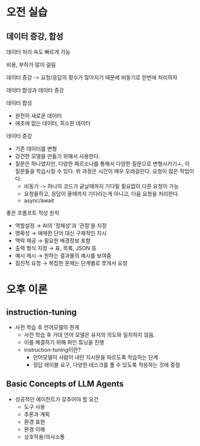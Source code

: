 # 오전 실습

## 데이터 증강, 합성

데이터 처리 속도 빠르게 가능

비용, 부하가 많이 걸림

데이터 증강 -> 요청/응답의 횟수가 많아지기 때문에
비동기로 한번에 처리하자

데이터 합성과 데이터 증강

데이터 합성
- 완전히 새로운 데이터
- 애초에 없는 데이터, 희소한 데이터

데이터 증강
- 기존 데이터를 변형
- 강건한 모델을 만들기 위해서 사용한다.
- 질문은 하나였지만, 다양한 페르소나를 통해서 다양한 질문으로 변형시키기ㅗ, 이 질문들을 학습시킬 수 있다.
위 과정은 시간이 매우 오래걸린다. 요청이 많은 작업이다.
  - 비동기 -> 하나의 코드가 긑날때까지 기다릴 필요없이 다른 요청이 가능
  - 요청을하고, 응답이 올때까지 기다리는게 아니고, 다음 요청을 처리한다.
  - async/await

좋은 프롬프트 작성 원칙

- 역할설정 → AI의 '정체성'과 '관점'을 지정
- 명확성 → 애매한 단어 대신 구체적인 지시
- 맥락 제공 → 필요한 배경정보 포함
- 출력 형식 지정 → 표, 목록, JSON 등
- 예시 제시 → 원하는 결과물의 예시를 보여줌
- 점진적 요청 → 복잡한 문제는 단계별로 쪼개서 요청


# 오후 이론

## instruction-tuning
- 사전 학습 후 언어모델의 한계
  - 사전 학습 후 거대 언어 모델은 유저의 의도와 일치하지 않음.
  - 이를 해결하기 위해 파인 튜닝을 진행
  - instruction-tuning이란?
    - 언어모델이 사람이 내린 지시문을 따르도록 학습하는 단계
    - 정답 레이블 요구, 다양한 테스크를 풀 수 있도록 적응하는 것에 중점


## Basic Concepts of LLM Agents 
- 성공적인 에이전트가 갖추어야 할 요건
  - 도구 사용
  - 추론과 계획
  - 환경 표현
  - 환경 이해
  - 상호작용/의사소통